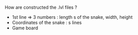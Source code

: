 How are constructed the .lvl files ?

- 1st line => 3 numbers : length s of the snake, width, height
- Coordinates of the snake : s lines
- Game board

